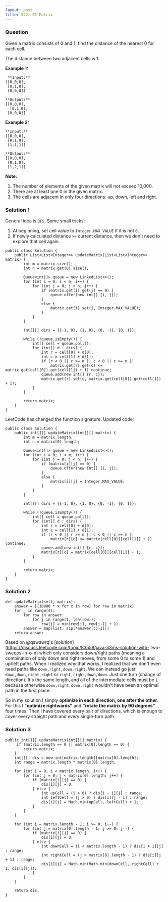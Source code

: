 ```yaml
---
layout: post
title: 542. 01 Matrix
---
```

### Question
Given a matrix consists of 0 and 1, find the distance of the nearest 0 for
each cell.

The distance between two adjacent cells is 1.



 **Example 1:**

    
    
     **Input:**
    [[0,0,0],
     [0,1,0],
     [0,0,0]]
    
    **Output:**
    [[0,0,0],
      [0,1,0],
     [0,0,0]]
    

**Example 2:**

    
    
    **Input:**
    [[0,0,0],
     [0,1,0],
     [1,1,1]]
    
    **Output:**
    [[0,0,0],
     [0,1,0],
     [1,2,1]]
    



 **Note:**

  1. The number of elements of the given matrix will not exceed 10,000.
  2. There are at least one 0 in the given matrix.
  3. The cells are adjacent in only four directions: up, down, left and right.

### Solution 1
General idea is `BFS`. Some small tricks:

  1. At beginning, set cell value to `Integer.MAX_VALUE` if it is not `0`.
  2. If newly calculated distance `>=` current distance, then we don't need to explore that cell again.

    
    
    public class Solution {
        public List<List<Integer>> updateMatrix(List<List<Integer>> matrix) {
            int m = matrix.size();
            int n = matrix.get(0).size();
            
            Queue<int[]> queue = new LinkedList<>();
            for (int i = 0; i < m; i++) {
                for (int j = 0; j < n; j++) {
                    if (matrix.get(i).get(j) == 0) {
                        queue.offer(new int[] {i, j});
                    }
                    else {
                        matrix.get(i).set(j, Integer.MAX_VALUE);
                    }
                }
            }
            
            int[][] dirs = {{-1, 0}, {1, 0}, {0, -1}, {0, 1}};
            
            while (!queue.isEmpty()) {
                int[] cell = queue.poll();
                for (int[] d : dirs) {
                    int r = cell[0] + d[0];
                    int c = cell[1] + d[1];
                    if (r < 0 || r >= m || c < 0 || c >= n || 
                        matrix.get(r).get(c) <= matrix.get(cell[0]).get(cell[1]) + 1) continue;
                    queue.add(new int[] {r, c});
                    matrix.get(r).set(c, matrix.get(cell[0]).get(cell[1]) + 1);
                }
            }
            
            return matrix;
        }
    }
    

LeetCode has changed the function signature. Updated code:

    
    
    public class Solution {
        public int[][] updateMatrix(int[][] matrix) {
            int m = matrix.length;
            int n = matrix[0].length;
            
            Queue<int[]> queue = new LinkedList<>();
            for (int i = 0; i < m; i++) {
                for (int j = 0; j < n; j++) {
                    if (matrix[i][j] == 0) {
                        queue.offer(new int[] {i, j});
                    }
                    else {
                        matrix[i][j] = Integer.MAX_VALUE;
                    }
                }
            }
            
            int[][] dirs = {{-1, 0}, {1, 0}, {0, -1}, {0, 1}};
            
            while (!queue.isEmpty()) {
                int[] cell = queue.poll();
                for (int[] d : dirs) {
                    int r = cell[0] + d[0];
                    int c = cell[1] + d[1];
                    if (r < 0 || r >= m || c < 0 || c >= n || 
                        matrix[r][c] <= matrix[cell[0]][cell[1]] + 1) continue;
                    queue.add(new int[] {r, c});
                    matrix[r][c] = matrix[cell[0]][cell[1]] + 1;
                }
            }
            
            return matrix;
        }
    }
    


### Solution 2
    
    
    def updateMatrix(self, matrix):
        answer = [[10000 * x for x in row] for row in matrix]
        for _ in range(4):
            for row in answer:
                for j in range(1, len(row)):
                    row[j] = min(row[j], row[j-1] + 1)
            answer = map(list, zip(*answer[::-1]))
        return answer
    

Based on @qswawrq's
[solution](https://discuss.leetcode.com/topic/83558/java-33ms-solution-with-
two-sweeps-in-o-n) which only considers down/right paths (meaning a
combination of only down and right moves, from some 0 to some 1) and up/left
paths. When I realized why that works, I realized that we don't even need
paths like `down,right,down,right`. We can instead go just
`down,down,right,right` or `right,right,down,down`. Just one turn (change of
direction). It's the same length, and all of the intermediate cells must be
`1` because otherwise `down,right,down,right` wouldn't have been an optimal
path in the first place.

So in my solution I simply **optimize in each direction, one after the
other**. For this I **"optimize rightwards"** and **"rotate the matrix by 90
degrees"** four times. Then I have covered every pair of directions, which is
enough to cover every straight path and every single-turn path.


### Solution 3
    
    
    public int[][] updateMatrix(int[][] matrix) {
         if (matrix.length == 0 || matrix[0].length == 0) {
            return matrix;
        }
        int[][] dis = new int[matrix.length][matrix[0].length];
        int range = matrix.length * matrix[0].length;
        
        for (int i = 0; i < matrix.length; i++) {
            for (int j = 0; j < matrix[0].length; j++) {
                if (matrix[i][j] == 0) {
                    dis[i][j] = 0;
                } else {
                    int upCell = (i > 0) ? dis[i - 1][j] : range;
                    int leftCell = (j > 0) ? dis[i][j - 1] : range;
                    dis[i][j] = Math.min(upCell, leftCell) + 1;
                }
            }
        }
        
        for (int i = matrix.length - 1; i >= 0; i--) {
            for (int j = matrix[0].length - 1; j >= 0; j--) {
                if (matrix[i][j] == 0) {
                    dis[i][j] = 0;
                } else {
                    int downCell = (i < matrix.length - 1) ? dis[i + 1][j] : range;
                    int rightCell = (j < matrix[0].length - 1) ? dis[i][j + 1] : range;
                    dis[i][j] = Math.min(Math.min(downCell, rightCell) + 1, dis[i][j]);
                }
            }
        }
        
        return dis;
    }



